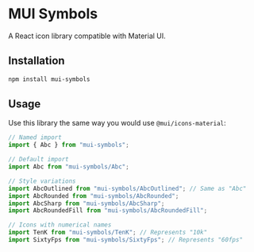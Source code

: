# MUI Symbols 
A React icon library compatible with Material UI.

## Installation
```bash
npm install mui-symbols
```

## Usage
Use this library the same way you would use `@mui/icons-material`:
```typescript
// Named import
import { Abc } from "mui-symbols";

// Default import
import Abc from "mui-symbols/Abc";

// Style variations
import AbcOutlined from "mui-symbols/AbcOutlined"; // Same as "Abc"
import AbcRounded from "mui-symbols/AbcRounded";
import AbcSharp from "mui-symbols/AbcSharp";
import AbcRoundedFill from "mui-symbols/AbcRoundedFill";

// Icons with numerical names
import TenK from "mui-symbols/TenK"; // Represents "10k"
import SixtyFps from "mui-symbols/SixtyFps"; // Represents "60fps"

```